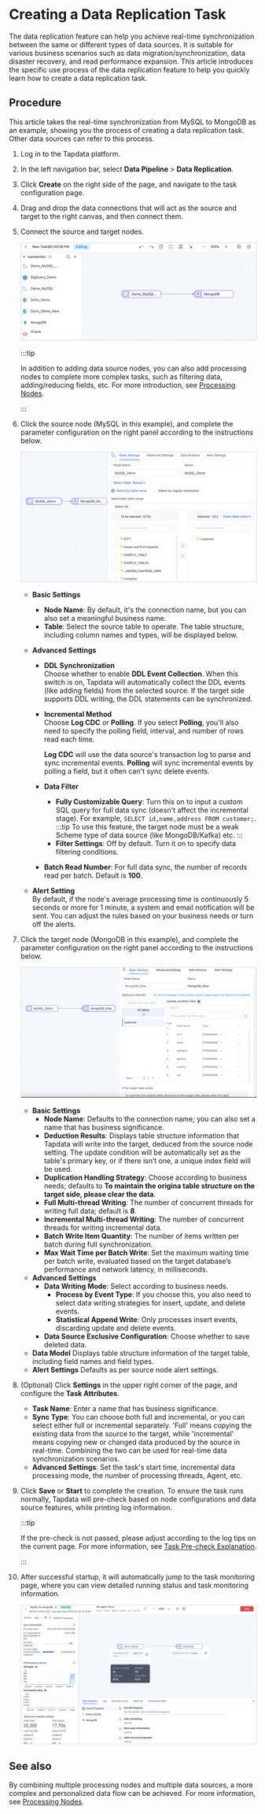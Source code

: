 # Creating a Data Replication Task

The data replication feature can help you achieve real-time synchronization between the same or different types of data sources. It is suitable for various business scenarios such as data migration/synchronization, data disaster recovery, and read performance expansion. This article introduces the specific use process of the data replication feature to help you quickly learn how to create a data replication task.

## Procedure

This article takes the real-time synchronization from MySQL to MongoDB as an example, showing you the process of creating a data replication task. Other data sources can refer to this process.

1. Log in to the Tapdata platform.

2. In the left navigation bar, select **Data Pipeline** > **Data Replication**.

3. Click **Create** on the right side of the page, and navigate to the task configuration page.

4. Drag and drop the data connections that will act as the source and target to the right canvas, and then connect them.

5. Connect the source and target nodes.

   ![drag_database](../../../images/drag_database.png)

   :::tip

   In addition to adding data source nodes, you can also add processing nodes to complete more complex tasks, such as filtering data, adding/reducing fields, etc. For more introduction, see [Processing Nodes](#process-node).

   :::

6. Click the source node (MySQL in this example), and complete the parameter configuration on the right panel according to the instructions below.

   ![Source Setting](../../../images/data_source_settings.png)

    * **Basic Settings**

        * **Node Name**: By default, it's the connection name, but you can also set a meaningful business name.
        * **Table**: Select the source table to operate. The table structure, including column names and types, will be displayed below.

    * **Advanced Settings**

        * **DDL Synchronization**      
          Choose whether to enable **DDL Event Collection**. When this switch is on, Tapdata will automatically collect the DDL events (like adding fields) from the selected source. If the target side supports DDL writing, the DDL statements can be synchronized.

        * **Incremental Method**      
          Choose **Log CDC** or **Polling**. If you select **Polling**, you'll also need to specify the polling field, interval, and number of rows read each time.

          **Log CDC** will use the data source's transaction log to parse and sync incremental events. **Polling** will sync incremental events by polling a field, but it often can't sync delete events.

        * **Data Filter**

            * **Fully Customizable Query**: Turn this on to input a custom SQL query for full data sync (doesn't affect the incremental stage). For example, `SELECT id,name,address FROM customer;`.
              :::tip
              To use this feature, the target node must be a weak Scheme type of data source (like MongoDB/Kafka) etc.
              :::
            * **Filter Settings**: Off by default. Turn it on to specify data filtering conditions.

        * **Batch Read Number**: For full data sync, the number of records read per batch. Default is **100**.

    * **Alert Setting**   
      By default, if the node's average processing time is continuously 5 seconds or more for 1 minute, a system and email notification will be sent. You can adjust the rules based on your business needs or turn off the alerts.

7. Click the target node (MongoDB in this example), and complete the parameter configuration on the right panel according to the instructions below.

   ![Node Basic Settings](../../../images/data_copy_normal_setting.png)

    * **Basic Settings**
        * **Node Name**: Defaults to the connection name; you can also set a name that has business significance.
        * **Deduction Results**: Displays table structure information that Tapdata will write into the target, deduced from the source node setting. The update condition will be automatically set as the table's primary key, or if there isn’t one, a unique index field will be used.
        * **Duplication Handling Strategy**: Choose according to business needs; defaults to **To maintain the origina table structure on the target side, please clear the data**.
        * **Full Multi-thread Writing**: The number of concurrent threads for writing full data; default is **8**.
        * **Incremental Multi-thread Writing**: The number of concurrent threads for writing incremental data.
        * **Batch Write Item Quantity**: The number of items written per batch during full synchronization.
        * **Max Wait Time per Batch Write**: Set the maximum waiting time per batch write, evaluated based on the target database’s performance and network latency, in milliseconds.
    * **Advanced Settings**
        * **Data Writing Mode**: Select according to business needs.
            * **Process by Event Type**: If you choose this, you also need to select data writing strategies for insert, update, and delete events.
            * **Statistical Append Write**: Only processes insert events, discarding update and delete events.
        * **Data Source Exclusive Configuration**: Choose whether to save deleted data.
    * **Data Model**
      Displays table structure information of the target table, including field names and field types.
    * **Alert Settings**
      Defaults as per source node alert settings.

8. (Optional) Click **Settings** in the upper right corner of the page, and configure the **Task Attributes**.

    * **Task Name**: Enter a name that has business significance.
    * **Sync Type**: You can choose both full and incremental, or you can select either full or incremental separately. 'Full' means copying the existing data from the source to the target, while 'incremental' means copying new or changed data produced by the source in real-time. Combining the two can be used for real-time data synchronization scenarios.
    * **Advanced Settings**: Set the task's start time, incremental data processing mode, the number of processing threads, Agent, etc.

9. Click **Save** or **Start** to complete the creation. To ensure the task runs normally, Tapdata will pre-check based on node configurations and data source features, while printing log information.

   :::tip

   If the pre-check is not passed, please adjust according to the log tips on the current page. For more information, see [Task Pre-check Explanation](../pre-check.md).

   :::

10. After successful startup, it will automatically jump to the task monitoring page, where you can view detailed running status and task monitoring information.

    ![Task implementation](../../../images/copy_data_monitor_en.png)



## See also

By combining multiple processing nodes and multiple data sources, a more complex and personalized data flow can be achieved. For more information, see [Processing Nodes](../data-development/process-node.md).
